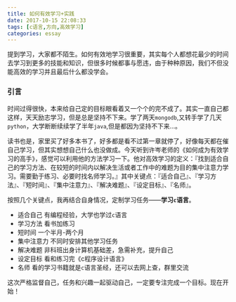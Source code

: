 ```yaml
---
title: 如何有效学习+实践
date: 2017-10-15 22:08:33
tags: [c语言,方向,高效学习]
categories: essay
---
```


提到学习，大家都不陌生。如何有效地学习很重要，其实每个人都想花最少的时间去学习到更多的技能和知识，但很多时候都事与愿违，由于种种原因，我们不但没能高效的学习并且最后什么都没学会。

### 引言
​     时间过得很快，本来给自己定的目标眼看着又一个个的完不成了。其实一直自己都这样，天天励志学习，但是总是坚持不下来。学了两天`mongodb`,又转手学了几天`python`，大学断断续续学了半年`java`,但是都因为坚持不下来...。

​    读书也是，家里买了好多本书了，好多都是看不过第一章就停了，好像每天都在催自己学习，但其实想想自己什么也没做成。今天听到许岑老师的《如何成为有效学习的高手》，感觉可以利用他的方法学习一下。<!--more-->他对高效学习的定义：『找到适合自己的学习方法、在较短的时间内以解决生活或者工作中的难题为目的集中注意力学习。需要勤于练习、必要时找名师学习。』其中关键点：『适合自己』、『学习方法』、『短时间』、『集中注意力』、『解决难题』、『设定目标』、『名师』。

​    按照几个关键点，我再结合自身情况，定制学习任务——**学习`c`语言**。
- 适合自己  有编程经验，大学也学过`c`语言
- 学习方法  看书加练习
- 短时间  一个半月-两个月
- 集中注意力  不同时安排其他学习任务
- 解决难题  非科班出身计算机基础差，急需补充，提升自己
- 设定目标 看和练习完《c程序设计语言》
- 名师 看的学习书籍就是`c`语言圣经，还可以去网上查，群里交流


这次严格监督自己，任务和兴趣一起驱动自己，一定要专注完成一个目标。现在开始！